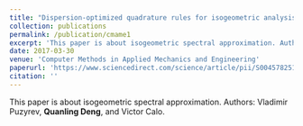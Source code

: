 ```yaml
---
title: "Dispersion-optimized quadrature rules for isogeometric analysis: modified inner products, their dispersion properties, and optimally blended schemes"
collection: publications
permalink: /publication/cmame1
excerpt: 'This paper is about isogeometric spectral approximation. Authors: Vladimir Puzyrev, **Quanling Deng**, and Victor Calo.'
date: 2017-03-30
venue: 'Computer Methods in Applied Mechanics and Engineering'
paperurl: 'https://www.sciencedirect.com/science/article/pii/S004578251631920X'
citation: ''
---
```

This paper is about isogeometric spectral approximation. Authors: Vladimir Puzyrev, **Quanling Deng**, and Victor Calo.
